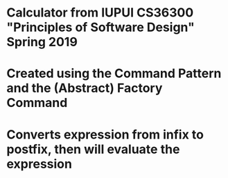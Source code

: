 # Calculator from IUPUI CS36300 "Principles of Software Design" Spring 2019
# Created using the Command Pattern and the (Abstract) Factory Command
# Converts expression from infix to postfix, then will evaluate the expression
